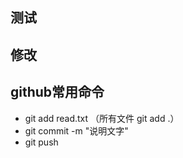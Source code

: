 ## 测试

## 修改

## github常用命令
 -  git add read.txt （所有文件 git add .）
 - git commit -m "说明文字"
 - git push